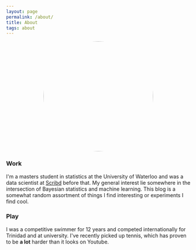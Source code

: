 ```yaml
---
layout: page
permalink: /about/
title: About
tags: about
---
```


<img style="display: block; margin-left: auto; margin-right: auto; object-fit: cover; border-radius:50%;" width="300" height="300" src="/assets/profile.JPG" align="middle" alt="Profile">


### Work

I'm a masters student in statistics at the University of Waterloo and was a data scientist at [Scribd](https://www.scribd.com) before that. My general interest lie somewhere in the intersection of Bayesian statistics and machine learning. This blog is a somewhat random assortment of things I find interesting or experiments I find cool. 


### Play

I was a competitive swimmer for 12 years and competed internationally for Trinidad and at university. I've recently picked up tennis, which has proven to be **a lot** harder than it looks on Youtube.
